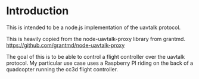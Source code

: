 # Introduction

This is intended to be a node.js implementation of the uavtalk protocol.

This is heavily copied from the node-uavtalk-proxy library from grantmd.  https://github.com/grantmd/node-uavtalk-proxy

The goal of this is to be able to control a flight controller over the uavtalk protocol.  My particular use case uses a Raspberry PI riding on the back of a quadcopter running the cc3d flight controller.
